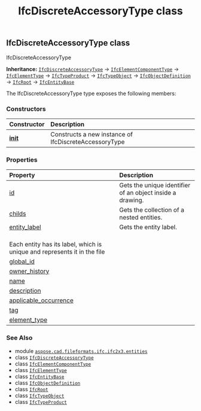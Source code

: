 ﻿---
title: IfcDiscreteAccessoryType class
second_title: Aspose.CAD for Python via .NET API References
description: 
type: docs
weight: 1560
url: /python-net/aspose.cad.fileformats.ifc.ifc2x3.entities/ifcdiscreteaccessorytype/
is_root: false
---

## IfcDiscreteAccessoryType class

IfcDiscreteAccessoryType



**Inheritance:** [`IfcDiscreteAccessoryType`](/cad/python-net/aspose.cad.fileformats.ifc.ifc2x3.entities/ifcdiscreteaccessorytype) → 
[`IfcElementComponentType`](/cad/python-net/aspose.cad.fileformats.ifc.ifc2x3.entities/ifcelementcomponenttype) → 
[`IfcElementType`](/cad/python-net/aspose.cad.fileformats.ifc.ifc2x3.entities/ifcelementtype) → 
[`IfcTypeProduct`](/cad/python-net/aspose.cad.fileformats.ifc.ifc2x3.entities/ifctypeproduct) → 
[`IfcTypeObject`](/cad/python-net/aspose.cad.fileformats.ifc.ifc2x3.entities/ifctypeobject) → 
[`IfcObjectDefinition`](/cad/python-net/aspose.cad.fileformats.ifc.ifc2x3.entities/ifcobjectdefinition) → 
[`IfcRoot`](/cad/python-net/aspose.cad.fileformats.ifc.ifc2x3.entities/ifcroot) → 
[`IfcEntityBase`](/cad/python-net/aspose.cad.fileformats.ifc/ifcentitybase)



The IfcDiscreteAccessoryType type exposes the following members:

### Constructors
| Constructor | Description |
| :- | :- |
| [__init__](/cad/python-net/aspose.cad.fileformats.ifc.ifc2x3.entities/ifcdiscreteaccessorytype/__init__/#) | Constructs a new instance of IfcDiscreteAccessoryType |


### Properties
| Property | Description |
| :- | :- |
| [id](/cad/python-net/aspose.cad.fileformats.ifc.ifc2x3.entities/ifcdiscreteaccessorytype/id) | Gets the unique identifier of an object inside a drawing. |
| [childs](/cad/python-net/aspose.cad.fileformats.ifc.ifc2x3.entities/ifcdiscreteaccessorytype/childs) | Gets the collection of a nested entities. |
| [entity_label](/cad/python-net/aspose.cad.fileformats.ifc.ifc2x3.entities/ifcdiscreteaccessorytype/entity_label) | Gets the entity label.<br/>Each entity has its label, which is unique and represents it in the file |
| [global_id](/cad/python-net/aspose.cad.fileformats.ifc.ifc2x3.entities/ifcdiscreteaccessorytype/global_id) |  |
| [owner_history](/cad/python-net/aspose.cad.fileformats.ifc.ifc2x3.entities/ifcdiscreteaccessorytype/owner_history) |  |
| [name](/cad/python-net/aspose.cad.fileformats.ifc.ifc2x3.entities/ifcdiscreteaccessorytype/name) |  |
| [description](/cad/python-net/aspose.cad.fileformats.ifc.ifc2x3.entities/ifcdiscreteaccessorytype/description) |  |
| [applicable_occurrence](/cad/python-net/aspose.cad.fileformats.ifc.ifc2x3.entities/ifcdiscreteaccessorytype/applicable_occurrence) |  |
| [tag](/cad/python-net/aspose.cad.fileformats.ifc.ifc2x3.entities/ifcdiscreteaccessorytype/tag) |  |
| [element_type](/cad/python-net/aspose.cad.fileformats.ifc.ifc2x3.entities/ifcdiscreteaccessorytype/element_type) |  |



### See Also
* module [`aspose.cad.fileformats.ifc.ifc2x3.entities`](..)
* class [`IfcDiscreteAccessoryType`](/cad/python-net/aspose.cad.fileformats.ifc.ifc2x3.entities/ifcdiscreteaccessorytype)
* class [`IfcElementComponentType`](/cad/python-net/aspose.cad.fileformats.ifc.ifc2x3.entities/ifcelementcomponenttype)
* class [`IfcElementType`](/cad/python-net/aspose.cad.fileformats.ifc.ifc2x3.entities/ifcelementtype)
* class [`IfcEntityBase`](/cad/python-net/aspose.cad.fileformats.ifc/ifcentitybase)
* class [`IfcObjectDefinition`](/cad/python-net/aspose.cad.fileformats.ifc.ifc2x3.entities/ifcobjectdefinition)
* class [`IfcRoot`](/cad/python-net/aspose.cad.fileformats.ifc.ifc2x3.entities/ifcroot)
* class [`IfcTypeObject`](/cad/python-net/aspose.cad.fileformats.ifc.ifc2x3.entities/ifctypeobject)
* class [`IfcTypeProduct`](/cad/python-net/aspose.cad.fileformats.ifc.ifc2x3.entities/ifctypeproduct)
